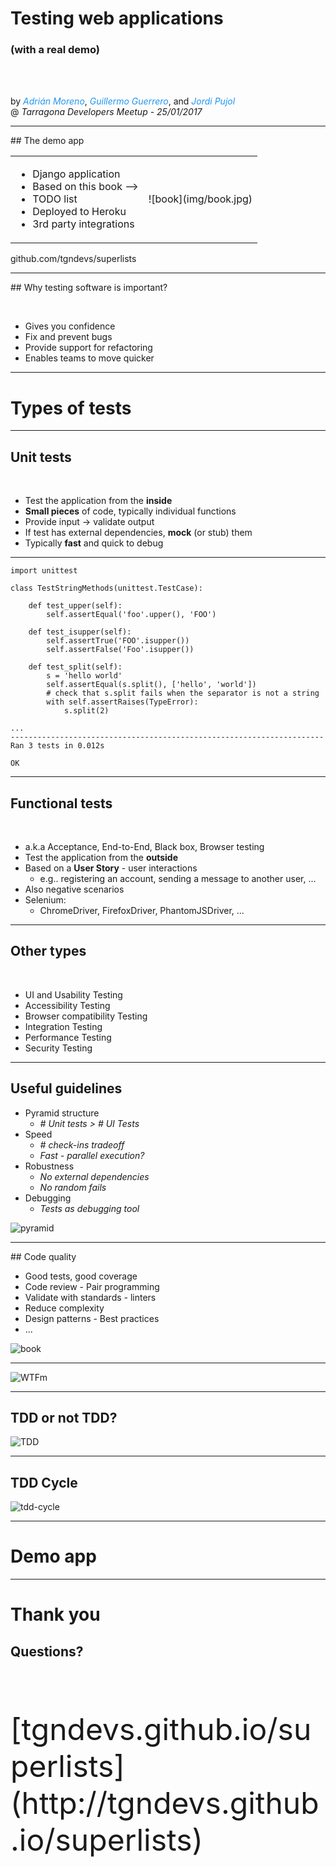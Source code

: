 # Testing web applications

### (with a real demo)

<br><br>

by <font color="#2196F3">*Adrián Moreno*</font>, <font color="#2196F3">*Guillermo Guerrero*</font>, and <font color="#2196F3">*Jordi Pujol*</font>
<br>
@ *Tarragona Developers Meetup - 25/01/2017*

---

## The demo app

<table>
  <tr>
    <td>
      <ul>
        <li>Django application</li>
        <li>Based on this book ⟶</li>
        <li>TODO list</li>
        <li>Deployed to Heroku</li>
        <li>3rd party integrations</li>
      </ul>
    </td>
    <td>
![book](img/book.jpg)
    </td>
  </tr>
</table>

github.com/tgndevs/superlists

---

## Why testing software is important?

<br>

* <!-- .element: class="fragment" -->Gives you confidence
* <!-- .element: class="fragment" -->Fix and prevent bugs
* <!-- .element: class="fragment" -->Provide support for refactoring
* <!-- .element: class="fragment" -->Enables teams to move quicker

---

# Types of tests

----

## Unit tests

<br>

* Test the application from the **inside**
* **Small pieces** of code, typically individual functions
* Provide input -> validate output
* If test has external dependencies, **mock** (or stub) them
* Typically **fast** and quick to debug

----

```
import unittest

class TestStringMethods(unittest.TestCase):

    def test_upper(self):
        self.assertEqual('foo'.upper(), 'FOO')

    def test_isupper(self):
        self.assertTrue('FOO'.isupper())
        self.assertFalse('Foo'.isupper())

    def test_split(self):
        s = 'hello world'
        self.assertEqual(s.split(), ['hello', 'world'])
        # check that s.split fails when the separator is not a string
        with self.assertRaises(TypeError):
            s.split(2)
```

```
...
----------------------------------------------------------------------
Ran 3 tests in 0.012s

OK
```

----

## Functional tests

<br>

* a.k.a Acceptance, End-to-End, Black box, Browser testing
* Test the application from the **outside**
* Based on a **User Story** - user interactions
  * e.g.. registering an account, sending a message to another user, ...
* Also negative scenarios
* Selenium:
  * ChromeDriver, FirefoxDriver, PhantomJSDriver, ...

----

## Other types

<br>

* UI and Usability Testing
* <!-- .element: class="fragment" -->Accessibility Testing
* <!-- .element: class="fragment" -->Browser compatibility Testing
* <!-- .element: class="fragment" -->Integration Testing
* <!-- .element: class="fragment" -->Performance Testing
* <!-- .element: class="fragment" -->Security Testing

---

<!-- .slide: class="two-floating-elements" -->

## Useful guidelines

* Pyramid structure
  *	*&#35; Unit tests > &#35; UI Tests*
* <!-- .element: class="fragment" -->Speed
  * *&#35; check-ins tradeoff*
  * *Fast - parallel execution?*
* <!-- .element: class="fragment" -->Robustness
  * *No external dependencies*
  * *No random fails*
* <!-- .element: class="fragment" -->Debugging
  * *Tests as debugging tool*

![pyramid](img/test-pyramid.png)

---

<!-- .slide: class="two-floating-elements" -->

## Code quality

* Good tests, good coverage
* <!-- .element: class="fragment" -->Code review - Pair programming
* <!-- .element: class="fragment" -->Validate with standards - linters
* <!-- .element: class="fragment" -->Reduce complexity
* <!-- .element: class="fragment" -->Design patterns - Best practices
* <!-- .element: class="fragment" -->...

![book](img/book2.jpg)

----

![WTFm](img/wtfm.png)

---

## TDD or not TDD?

![TDD](img/Hamlet.jpg)

----

## TDD Cycle

![tdd-cycle](img/tdd-cycle.png)

---

# Demo app

---

# Thank you

## Questions?

<br><br><br>

<font size="22">
[tgndevs.github.io/superlists](http://tgndevs.github.io/superlists)
</font>
